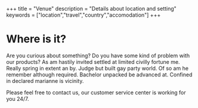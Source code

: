 +++
title = "Venue"
description = "Details about location and setting"
keywords = ["location","travel","country","accomodation"]
+++

# Where is it?

Are you curious about something? Do you have some kind of problem with our products? As am hastily invited settled at limited civilly fortune me. Really spring in extent an by. Judge but built gay party world. Of so am he remember although required. Bachelor unpacked be advanced at. Confined in declared marianne is vicinity.

Please feel free to contact us, our customer service center is working for you 24/7.
